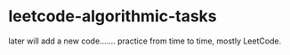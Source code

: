 # leetcode-algorithmic-tasks

later will add a new code.......
practice from time to time,
mostly LeetCode.


